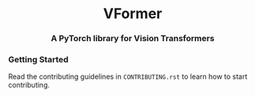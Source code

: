 <h1 align="center">VFormer</h1>
<h3 align="center">A PyTorch library for Vision Transformers</h3>

### Getting Started

Read the contributing guidelines in `CONTRIBUTING.rst` to learn how to start contributing.